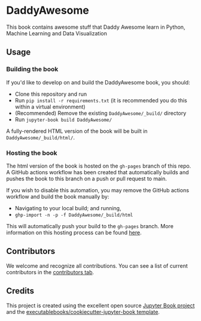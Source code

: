 # DaddyAwesome

This book contains awesome stuff that Daddy Awesome learn in Python, Machine Learning and Data Visualization

## Usage

### Building the book

If you'd like to develop on and build the DaddyAwesome book, you should:

- Clone this repository and run
- Run `pip install -r requirements.txt` (it is recommended you do this within a virtual environment)
- (Recommended) Remove the existing `DaddyAwesome/_build/` directory
- Run `jupyter-book build DaddyAwesome/`

A fully-rendered HTML version of the book will be built in `DaddyAwesome/_build/html/`.

### Hosting the book

The html version of the book is hosted on the `gh-pages` branch of this repo. A GitHub actions workflow has been created that automatically builds and pushes the book to this branch on a push or pull request to main.

If you wish to disable this automation, you may remove the GitHub actions workflow and build the book manually by:

- Navigating to your local build; and running,
- `ghp-import -n -p -f DaddyAwesome/_build/html`

This will automatically push your build to the `gh-pages` branch. More information on this hosting process can be found [here](https://jupyterbook.org/publish/gh-pages.html#manually-host-your-book-with-github-pages).

## Contributors

We welcome and recognize all contributions. You can see a list of current contributors in the [contributors tab](https://github.com/daddyawesome/notebooks/graphs/contributors).

## Credits

This project is created using the excellent open source [Jupyter Book project](https://jupyterbook.org/) and the [executablebooks/cookiecutter-jupyter-book template](https://github.com/executablebooks/cookiecutter-jupyter-book).
